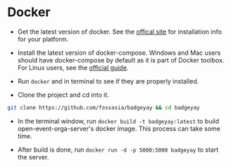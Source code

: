 # Docker

* Get the latest version of docker. See the [offical site](https://docs.docker.com/engine/installation/) for installation info for your platform.

* Install the latest version of docker-compose. Windows and Mac users should have docker-compose by default as it is part of Docker toolbox. For Linux users, see the
[official guide](https://docs.docker.com/compose/install/).

* Run `docker` and in terminal to see if they are properly installed.

* Clone the project and cd into it.

```bash
git clone https://github.com/fossasia/badgeyay && cd badgeyay
```

* In the terminal window, run `docker build -t badgeyay:latest` to build open-event-orga-server's docker image. This process can take some time.

* After build is done, run `docker run -d -p 5000:5000 badgeyay` to start the server.